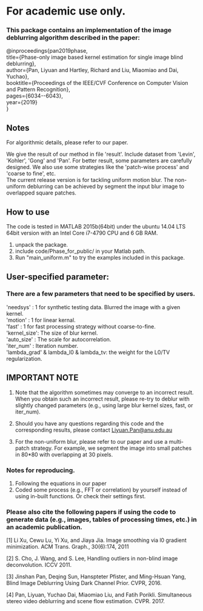 # For academic use only.
### This package contains an implementation of the image deblurring algorithm described in the paper: 

@inproceedings{pan2019phase,  
    title={Phase-only image based kernel estimation for single image blind deblurring},         
    author={Pan, Liyuan and Hartley, Richard and Liu, Miaomiao and Dai, Yuchao},    
    booktitle={Proceedings of the IEEE/CVF Conference on Computer Vision and Pattern Recognition},      
    pages={6034--6043},     
    year={2019}     
} 

Notes 
----------------
For algorithmic details, please refer to our paper.     

We give the result of our method in file 'result'. Include dataset from 'Levin', 'Kohler', 'Gong' and 'Pan'. For better result, some parameters are carefully designed. We also use some strategies like the 'patch-wise process' and 'coarse to fine', etc.         
The current release version is for tackling uniform motion blur. The non-uniform deblurring can be achieved by segment the input blur image to overlapped square patches.    


How to use
----------------
The code is tested in MATLAB 2015b(64bit) under the ubuntu 14.04 LTS 64bit version with an Intel Core i7-4790 CPU and 6 GB RAM.

1. unpack the package.      
2. include code/Phase_for_public/ in your Matlab path.      
3. Run "main_uniform.m" to try the examples included in this package.     

User-specified parameter:
----------------
### There are a few parameters that need to be specified by users.

'needsys'    :   1 for synthetic testing data. Blurred the image with a given kernel.     
'motion'     :   1 for linear kernal.       
'fast'       :   1 for fast processing strategy without coarse-to-fine.       
'kernel_size':   The size of blur kernel.       
'auto_size'  :   The scale for autocorrelation.           
'iter_num'   :   Iteration number.          
'lambda_grad' & lambda_l0 & lambda_tv: the weight for the L0/TV regularization.         

IMPORTANT NOTE 
----------------
1. Note that the algorithm sometimes may converge to an incorrect result. When you obtain such an incorrect result, please re-try to deblur with slightly changed parameters (e.g., using large blur kernel sizes, fast, or iter_num).  

2. Should you have any questions regarding this code and the corresponding results, please contact Liyuan.Pan@anu.edu.au

3. For the non-uniform blur, please refer to our paper and use a multi-patch strategy. For example, we segment the image into small patches in 80*80 with overlapping at 30 pixels.

### Notes for reproducing. 
1. Following the equations in our paper
2. Coded some process (e.g., FFT or correlation) by yourself instead of using in-built functions. Or check their settings first.

### Please also cite the following papers if using the code to generate data (e.g., images, tables of processing times, etc.) in an academic publication. 
  [1] Li Xu, Cewu Lu, Yi Xu, and Jiaya Jia. Image smoothing via l0 gradient minimization. ACM Trans. Graph., 30(6):174, 2011     
  
  [2] S. Cho, J. Wang, and S. Lee, Handling outliers in non-blind image deconvolution. ICCV 2011.           
  
  [3] Jinshan Pan, Deqing Sun, Hanspteter Pfister, and Ming-Hsuan Yang, Blind Image Deblurring Using Dark Channel Prior. CVPR, 2016.      
  
  [4] Pan, Liyuan,  Yuchao Dai, Miaomiao Liu, and Fatih Porikli. Simultaneous stereo video deblurring and scene flow estimation. CVPR. 2017.     
       
